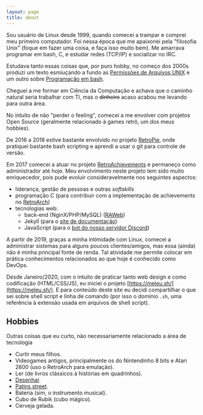 ```yaml
---
layout: page
title: about
---
```


Sou usuário de Linux desde 1999, quando comecei a trampar e comprei meu primeiro computador. Foi nessa época que me apaixonei pela "filosofia Unix" (foque em fazer uma coisa, e faça isso muito bem). Me amarrava programar em bash, C, e estudar redes (TCP/IP) e socializar no IRC.

Estudava tanto essas coisas que, por puro hobby, no começo dos 2000s produzi um texto esmiuçando a fundo as [Permissões de Arquivos UNIX](http://meleu.github.io/txts/permissoes.txt) e um outro sobre [Programação em bash](http://meleu.github.io/txts/bashscripting.txt).

Cheguei a me formar em Ciência da Computação e achava que o caminho natural seria trabalhar com TI, mas o ~~dinheiro~~ acaso acabou me levando para outra área.

No intuito de não "perder o feeling", comecei a me envolver com projetos Open Source (geralmente relacionado à games retrô, um dos meus hobbies).

De 2016 a 2018 estive bastante envolvido no projeto [RetroPie](https://retropie.org.uk/), onde pratiquei bastante bash scripting e aprendi a usar o git para controle de versão.

Em 2017 comecei a atuar no projeto [RetroAchievements](http://retroachievements.org) e permaneço como administrador até hoje. Meu envolvimento neste projeto tem sido muito enriquecedor, pois pude evoluir consideravelmente nos seguintes aspectos:

- liderança, gestão de pessoas e outras _softskills_
- programação C (para contribuir com a implementação de achievements no [RetroArch](https://github.com/libretro/RetroArch))
- tecnologias web:
    - back-end (NginX/PHP/MySQL) ([RAWeb](https://github.com/RetroAchievements/RAWeb))
    - Jekyll (para o [site de documentação](https://docs.retroachievements.org))
    - JavaScript (para o [bot do nosso servidor Discord](https://github.com/RetroAchievements/RABot))

A partir de 2019, graças a minha intimidade com Linux, comecei a administrar sistemas para alguns poucos clientes/amigos, mas essa (ainda) não é minha principal fonte de renda. Tal atividade me permite colocar em prática conhecimentos relacionados ao que hoje é conhecido como DevOps.

Desde Janeiro/2020, com o intuito de praticar tanto web design e como codificação (HTML/CSS/JS), eu iniciei o projeto [https://meleu.sh/](https://meleu.sh/). E para conteúdo deste site eu decidi compartilhar o que sei sobre shell script e linha de comando (por isso o domínio `.sh`,  uma referência à extensão usada em arquivos de shell script).


## Hobbies

Outras coisas que eu curto, não necessariamente relacionado a área de tecnologia

- Curtir meus filhos.
- Videogames antigos, principalmente os do Nintendinho 8 bits e Atari 2600 (uso o RetroArch para emulação).
- Ler (de livros clássicos à histórias em quadrinhos).
- [Desenhar](https://meleuartblog.wordpress.com/).
- [Patins street](https://www.youtube.com/watch?v=m2kTpd1C-as).
- Bateria (sim, o instrumento musical).
- Cubo de Rubik (cubo mágico).
- Cerveja gelada.
